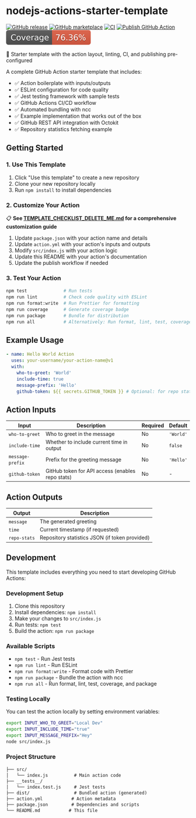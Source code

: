 # nodejs-actions-starter-template

[![GitHub release](https://img.shields.io/github/release/joshjohanning/nodejs-actions-starter-template.svg?logo=github&labelColor=333)](https://github.com/joshjohanning/nodejs-actions-starter-template/releases)
[![GitHub marketplace](https://img.shields.io/badge/marketplace-NodeJS%20Actions%20Starter%20Template-blue?logo=github&labelColor=333)](https://github.com/marketplace/actions/nodejs-actions-starter-template)
[![CI](https://github.com/joshjohanning/nodejs-actions-starter-template/actions/workflows/ci.yml/badge.svg)](https://github.com/joshjohanning/nodejs-actions-starter-template/actions/workflows/ci.yml)
[![Publish GitHub Action](https://github.com/joshjohanning/nodejs-actions-starter-template/actions/workflows/publish.yml/badge.svg)](https://github.com/joshjohanning/nodejs-actions-starter-template/actions/workflows/publish.yml)
![Coverage](./badges/coverage.svg)

👋 Starter template with the action layout, linting, CI, and publishing pre-configured

A complete GitHub Action starter template that includes:

- ✅ Action boilerplate with inputs/outputs
- ✅ ESLint configuration for code quality
- ✅ Jest testing framework with sample tests
- ✅ GitHub Actions CI/CD workflow
- ✅ Automated bundling with ncc
- ✅ Example implementation that works out of the box
- ✅ GitHub REST API integration with Octokit
- ✅ Repository statistics fetching example

## Getting Started

### 1. Use This Template

1. Click "Use this template" to create a new repository
2. Clone your new repository locally
3. Run `npm install` to install dependencies

### 2. Customize Your Action

📋 **See [TEMPLATE_CHECKLIST_DELETE_ME.md](./TEMPLATE_CHECKLIST_DELETE_ME.md) for a comprehensive customization guide**

1. Update `package.json` with your action name and details
2. Update `action.yml` with your action's inputs and outputs
3. Modify `src/index.js` with your action logic
4. Update this README with your action's documentation
5. Update the publish workflow if needed

### 3. Test Your Action

```bash
npm test              # Run tests
npm run lint          # Check code quality with ESLint
npm run format:write  # Run Prettier for formatting
npm run coverage      # Generate coverage badge
npm run package       # Bundle for distribution
npm run all           # Alternatively: Run format, lint, test, coverage, and package
```

## Example Usage

```yml
- name: Hello World Action
  uses: your-username/your-action-name@v1
  with:
    who-to-greet: 'World'
    include-time: true
    message-prefix: 'Hello'
    github-token: ${{ secrets.GITHUB_TOKEN }} # Optional: for repo stats
```

## Action Inputs

| Input            | Description                                      | Required | Default   |
| ---------------- | ------------------------------------------------ | -------- | --------- |
| `who-to-greet`   | Who to greet in the message                      | No       | `'World'` |
| `include-time`   | Whether to include current time in output        | No       | `false`   |
| `message-prefix` | Prefix for the greeting message                  | No       | `'Hello'` |
| `github-token`   | GitHub token for API access (enables repo stats) | No       | -         |

## Action Outputs

| Output       | Description                                    |
| ------------ | ---------------------------------------------- |
| `message`    | The generated greeting                         |
| `time`       | Current timestamp (if requested)               |
| `repo-stats` | Repository statistics JSON (if token provided) |

## Development

This template includes everything you need to start developing GitHub Actions:

### Development Setup

1. Clone this repository
2. Install dependencies: `npm install`
3. Make your changes to `src/index.js`
4. Run tests: `npm test`
5. Build the action: `npm run package`

### Available Scripts

- `npm test` - Run Jest tests
- `npm run lint` - Run ESLint
- `npm run format:write` - Format code with Prettier
- `npm run package` - Bundle the action with ncc
- `npm run all` - Run format, lint, test, coverage, and package

### Testing Locally

You can test the action locally by setting environment variables:

```bash
export INPUT_WHO_TO_GREET="Local Dev"
export INPUT_INCLUDE_TIME="true"
export INPUT_MESSAGE_PREFIX="Hey"
node src/index.js
```

### Project Structure

```text
├── src/
│   └── index.js          # Main action code
├── __tests__/
│   └── index.test.js     # Jest tests
├── dist/                 # Bundled action (generated)
├── action.yml           # Action metadata
├── package.json         # Dependencies and scripts
└── README.md           # This file
```
